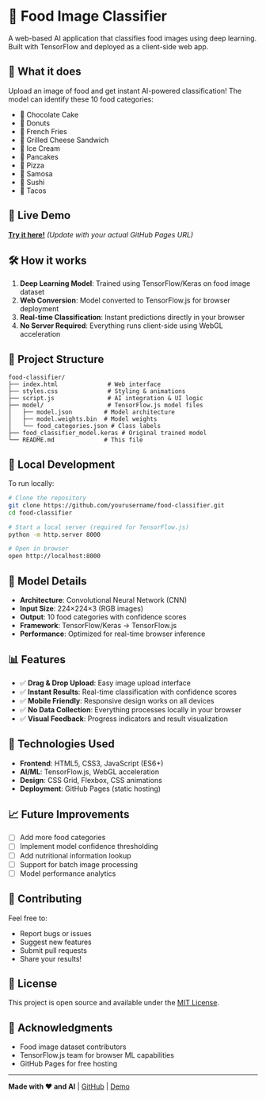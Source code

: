 # 🍕 Food Image Classifier

A web-based AI application that classifies food images using deep learning. Built with TensorFlow and deployed as a client-side web app.

## 🎯 What it does

Upload an image of food and get instant AI-powered classification! The model can identify these 10 food categories:

- 🍰 Chocolate Cake
- 🍩 Donuts  
- 🍟 French Fries
- 🥪 Grilled Cheese Sandwich
- 🍦 Ice Cream
- 🥞 Pancakes
- 🍕 Pizza
- 🥟 Samosa
- 🍣 Sushi
- 🌮 Tacos

## 🚀 Live Demo

**[Try it here!](https://yourusername.github.io/food-classifier)** *(Update with your actual GitHub Pages URL)*

## 🛠️ How it works

1. **Deep Learning Model**: Trained using TensorFlow/Keras on food image dataset
2. **Web Conversion**: Model converted to TensorFlow.js for browser deployment
3. **Real-time Classification**: Instant predictions directly in your browser
4. **No Server Required**: Everything runs client-side using WebGL acceleration

## 📁 Project Structure

```
food-classifier/
├── index.html              # Web interface
├── styles.css              # Styling & animations  
├── script.js               # AI integration & UI logic
├── model/                  # TensorFlow.js model files
│   ├── model.json         # Model architecture
│   ├── model.weights.bin  # Model weights
│   └── food_categories.json # Class labels
├── food_classifier_model.keras # Original trained model
└── README.md              # This file
```

## 🔧 Local Development

To run locally:

```bash
# Clone the repository
git clone https://github.com/yourusername/food-classifier.git
cd food-classifier

# Start a local server (required for TensorFlow.js)
python -m http.server 8000

# Open in browser
open http://localhost:8000
```

## 🧠 Model Details

- **Architecture**: Convolutional Neural Network (CNN)
- **Input Size**: 224×224×3 (RGB images)
- **Output**: 10 food categories with confidence scores
- **Framework**: TensorFlow/Keras → TensorFlow.js
- **Performance**: Optimized for real-time browser inference

## 📊 Features

- ✅ **Drag & Drop Upload**: Easy image upload interface
- ✅ **Instant Results**: Real-time classification with confidence scores
- ✅ **Mobile Friendly**: Responsive design works on all devices
- ✅ **No Data Collection**: Everything processes locally in your browser
- ✅ **Visual Feedback**: Progress indicators and result visualization

## 🎨 Technologies Used

- **Frontend**: HTML5, CSS3, JavaScript (ES6+)
- **AI/ML**: TensorFlow.js, WebGL acceleration
- **Design**: CSS Grid, Flexbox, CSS animations
- **Deployment**: GitHub Pages (static hosting)

## 📈 Future Improvements

- [ ] Add more food categories
- [ ] Implement model confidence thresholding
- [ ] Add nutritional information lookup
- [ ] Support for batch image processing
- [ ] Model performance analytics

## 🤝 Contributing

Feel free to:
- Report bugs or issues
- Suggest new features
- Submit pull requests
- Share your results!

## 📄 License

This project is open source and available under the [MIT License](LICENSE).

## 🙏 Acknowledgments

- Food image dataset contributors
- TensorFlow.js team for browser ML capabilities
- GitHub Pages for free hosting

---

**Made with ❤️ and AI** | [GitHub](https://github.com/yourusername/food-classifier) | [Demo](https://yourusername.github.io/food-classifier)